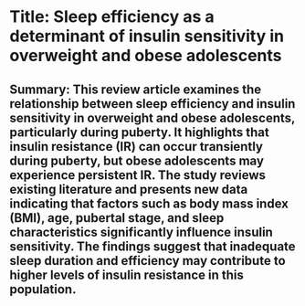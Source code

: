 # Title: Sleep efficiency as a determinant of insulin sensitivity in overweight and obese adolescents

## Summary: This review article examines the relationship between sleep efficiency and insulin sensitivity in overweight and obese adolescents, particularly during puberty. It highlights that insulin resistance (IR) can occur transiently during puberty, but obese adolescents may experience persistent IR. The study reviews existing literature and presents new data indicating that factors such as body mass index (BMI), age, pubertal stage, and sleep characteristics significantly influence insulin sensitivity. The findings suggest that inadequate sleep duration and efficiency may contribute to higher levels of insulin resistance in this population.